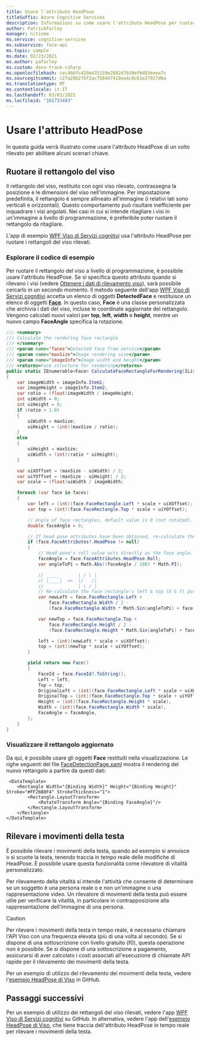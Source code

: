 ```yaml
---
title: Usare l'attributo HeadPose
titleSuffix: Azure Cognitive Services
description: Informazioni su come usare l'attributo HeadPose per ruotare automaticamente il rettangolo del viso o rilevare movimenti della testa in un feed video.
author: PatrickFarley
manager: nitinme
ms.service: cognitive-services
ms.subservice: face-api
ms.topic: sample
ms.date: 02/23/2021
ms.author: pafarley
ms.custom: devx-track-csharp
ms.openlocfilehash: cec466fc420e435159e2882d7b39ef6d03eeea7c
ms.sourcegitcommit: c27a20b278f2ac758447418ea4c8c61e27927d6a
ms.translationtype: MT
ms.contentlocale: it-IT
ms.lasthandoff: 03/03/2021
ms.locfileid: "101733483"
---
```

# <a name="use-the-headpose-attribute"></a>Usare l'attributo HeadPose

In questa guida verrà illustrato come usare l'attributo HeadPose di un volto rilevato per abilitare alcuni scenari chiave.

## <a name="rotate-the-face-rectangle"></a>Ruotare il rettangolo del viso

Il rettangolo del viso, restituito con ogni viso rilevato, contrassegna la posizione e le dimensioni del viso nell'immagine. Per impostazione predefinita, il rettangolo è sempre allineato all'immagine (i relativi lati sono verticali e orizzontali). Questo comportamento può risultare inefficiente per inquadrare i visi angolati. Nei casi in cui si intende ritagliare i visi in un'immagine a livello di programmazione, è preferibile poter ruotare il rettangolo da ritagliare.

L'app di esempio [WPF Viso di Servizi cognitivi](https://github.com/Azure-Samples/cognitive-services-dotnet-sdk-samples/tree/master/app-samples/Cognitive-Services-Face-WPF) usa l'attributo HeadPose per ruotare i rettangoli del viso rilevati.

### <a name="explore-the-sample-code"></a>Esplorare il codice di esempio

Per ruotare il rettangolo del viso a livello di programmazione, è possibile usare l'attributo HeadPose. Se si specifica questo attributo quando si rilevano i visi (vedere [Ottenere i dati di rilevamento viso](HowtoDetectFacesinImage.md)), sarà possibile cercarlo in un secondo momento. Il metodo seguente dell'app [WPF Viso di Servizi cognitivi](https://github.com/Azure-Samples/cognitive-services-dotnet-sdk-samples/tree/master/app-samples/Cognitive-Services-Face-WPF) accetta un elenco di oggetti **DetectedFace** e restituisce un elenco di oggetti **[Face](https://github.com/Azure-Samples/cognitive-services-dotnet-sdk-samples/blob/master/app-samples/Cognitive-Services-Face-WPF/Sample-WPF/Controls/Face.cs)**. In questo caso, **Face** è una classe personalizzata che archivia i dati del viso, incluse le coordinate aggiornate del rettangolo. Vengono calcolati nuovi valori per **top**, **left**, **width** e **height**, mentre un nuovo campo **FaceAngle** specifica la rotazione.

```csharp
/// <summary>
/// Calculate the rendering face rectangle
/// </summary>
/// <param name="faces">Detected face from service</param>
/// <param name="maxSize">Image rendering size</param>
/// <param name="imageInfo">Image width and height</param>
/// <returns>Face structure for rendering</returns>
public static IEnumerable<Face> CalculateFaceRectangleForRendering(IList<DetectedFace> faces, int maxSize, Tuple<int, int> imageInfo)
{
    var imageWidth = imageInfo.Item1;
    var imageHeight = imageInfo.Item2;
    var ratio = (float)imageWidth / imageHeight;
    int uiWidth = 0;
    int uiHeight = 0;
    if (ratio > 1.0)
    {
        uiWidth = maxSize;
        uiHeight = (int)(maxSize / ratio);
    }
    else
    {
        uiHeight = maxSize;
        uiWidth = (int)(ratio * uiHeight);
    }

    var uiXOffset = (maxSize - uiWidth) / 2;
    var uiYOffset = (maxSize - uiHeight) / 2;
    var scale = (float)uiWidth / imageWidth;

    foreach (var face in faces)
    {
        var left = (int)(face.FaceRectangle.Left * scale + uiXOffset);
        var top = (int)(face.FaceRectangle.Top * scale + uiYOffset);

        // Angle of face rectangles, default value is 0 (not rotated).
        double faceAngle = 0;

        // If head pose attributes have been obtained, re-calculate the left & top (X & Y) positions.
        if (face.FaceAttributes?.HeadPose != null)
        {
            // Head pose's roll value acts directly as the face angle.
            faceAngle = face.FaceAttributes.HeadPose.Roll;
            var angleToPi = Math.Abs((faceAngle / 180) * Math.PI);

            // _____       | / \ |
            // |____|  =>  |/   /|
            //             | \ / |
            // Re-calculate the face rectangle's left & top (X & Y) positions.
            var newLeft = face.FaceRectangle.Left +
                face.FaceRectangle.Width / 2 -
                (face.FaceRectangle.Width * Math.Sin(angleToPi) + face.FaceRectangle.Height * Math.Cos(angleToPi)) / 2;

            var newTop = face.FaceRectangle.Top +
                face.FaceRectangle.Height / 2 -
                (face.FaceRectangle.Height * Math.Sin(angleToPi) + face.FaceRectangle.Width * Math.Cos(angleToPi)) / 2;

            left = (int)(newLeft * scale + uiXOffset);
            top = (int)(newTop * scale + uiYOffset);
        }

        yield return new Face()
        {
            FaceId = face.FaceId?.ToString(),
            Left = left,
            Top = top,
            OriginalLeft = (int)(face.FaceRectangle.Left * scale + uiXOffset),
            OriginalTop = (int)(face.FaceRectangle.Top * scale + uiYOffset),
            Height = (int)(face.FaceRectangle.Height * scale),
            Width = (int)(face.FaceRectangle.Width * scale),
            FaceAngle = faceAngle,
        };
    }
}
```

### <a name="display-the-updated-rectangle"></a>Visualizzare il rettangolo aggiornato

Da qui, è possibile usare gli oggetti **Face** restituiti nella visualizzazione. Le righe seguenti del file [FaceDetectionPage.xaml](https://github.com/Azure-Samples/cognitive-services-dotnet-sdk-samples/blob/master/app-samples/Cognitive-Services-Face-WPF/Sample-WPF/Controls/FaceDetectionPage.xaml) mostra il rendering del nuovo rettangolo a partire da questi dati:

```xaml
 <DataTemplate>
    <Rectangle Width="{Binding Width}" Height="{Binding Height}" Stroke="#FF26B8F4" StrokeThickness="1">
        <Rectangle.LayoutTransform>
            <RotateTransform Angle="{Binding FaceAngle}"/>
        </Rectangle.LayoutTransform>
    </Rectangle>
</DataTemplate>
```

## <a name="detect-head-gestures"></a>Rilevare i movimenti della testa

È possibile rilevare i movimenti della testa, quando ad esempio si annuisce o si scuote la testa, tenendo traccia in tempo reale delle modifiche di HeadPose. È possibile usare questa funzionalità come rilevatore di vitalità personalizzato.

Per rilevamento della vitalità si intende l'attività che consente di determinare se un soggetto è una persona reale o e non un'immagine o una rappresentazione video. Un rilevatore di movimenti della testa può essere utile per verificare la vitalità, in particolare in contrapposizione alla rappresentazione dell'immagine di una persona.

> [!CAUTION]
> Per rilevare i movimenti della testa in tempo reale, è necessario chiamare l'API Viso con una frequenza elevata (più di una volta al secondo). Se si dispone di una sottoscrizione con livello gratuito (f0), questa operazione non è possibile. Se si dispone di una sottoscrizione a pagamento, assicurarsi di aver calcolato i costi associati all'esecuzione di chiamate API rapide per il rilevamento dei movimenti della testa.

Per un esempio di utilizzo del rilevamento dei movimenti della testa, vedere l'[esempio HeadPose di Viso](https://github.com/Azure-Samples/cognitive-services-dotnet-sdk-samples/tree/master/app-samples/FaceAPIHeadPoseSample) in GitHub.

## <a name="next-steps"></a>Passaggi successivi

Per un esempio di utilizzo dei rettangoli del viso rilevati, vedere l'app [WPF Viso di Servizi cognitivi](https://github.com/Azure-Samples/cognitive-services-dotnet-sdk-samples/tree/master/app-samples/Cognitive-Services-Face-WPF) su GitHub. In alternativa, vedere l'app dell'[esempio HeadPose di Viso](https://github.com/Azure-Samples/cognitive-services-dotnet-sdk-samples/tree/master/app-samples), che tiene traccia dell'attributo HeadPose in tempo reale per rilevare i movimenti della testa.